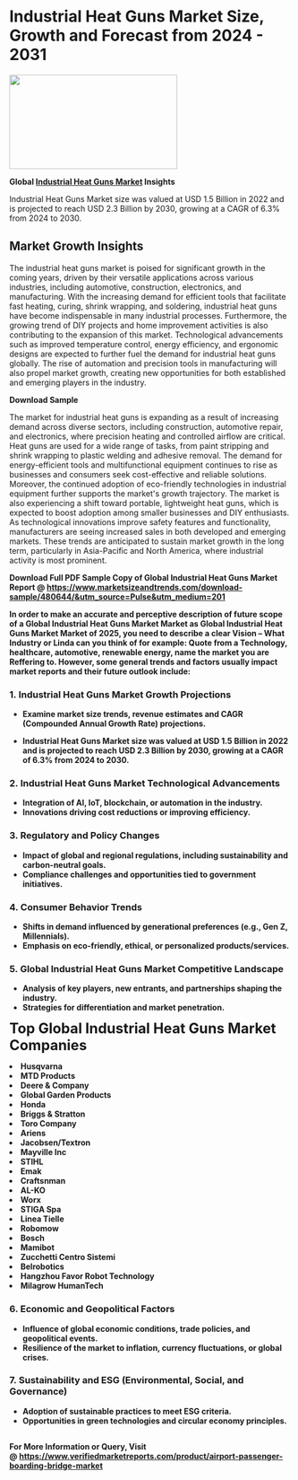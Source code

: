 <H1>Industrial Heat Guns Market Size, Growth and Forecast from 2024 - 2031</H1><img class="aligncenter size-medium wp-image-584254" src="https://thirdeyenews.in/wp-content/uploads/2024/09/Global-Market-Research-300x168.jpeg" alt="" width="300" height="168" /><p><strong>Global&nbsp;<a href="https://www.marketsizeandtrends.com/download-sample/480644/&amp;utm_source=Pulse&amp;utm_medium=201">Industrial Heat Guns Market</a> Insights</strong></p><p>Industrial Heat Guns Market size was valued at USD 1.5 Billion in 2022 and is projected to reach USD 2.3 Billion by 2030, growing at a CAGR of 6.3% from 2024 to 2030.</p><p><h2>Market Growth Insights</h2> <p>The industrial heat guns market is poised for significant growth in the coming years, driven by their versatile applications across various industries, including automotive, construction, electronics, and manufacturing. With the increasing demand for efficient tools that facilitate fast heating, curing, shrink wrapping, and soldering, industrial heat guns have become indispensable in many industrial processes. Furthermore, the growing trend of DIY projects and home improvement activities is also contributing to the expansion of this market. Technological advancements such as improved temperature control, energy efficiency, and ergonomic designs are expected to further fuel the demand for industrial heat guns globally. The rise of automation and precision tools in manufacturing will also propel market growth, creating new opportunities for both established and emerging players in the industry.</p> <p><strong>Download Sample</strong></p> <p>The market for industrial heat guns is expanding as a result of increasing demand across diverse sectors, including construction, automotive repair, and electronics, where precision heating and controlled airflow are critical. Heat guns are used for a wide range of tasks, from paint stripping and shrink wrapping to plastic welding and adhesive removal. The demand for energy-efficient tools and multifunctional equipment continues to rise as businesses and consumers seek cost-effective and reliable solutions. Moreover, the continued adoption of eco-friendly technologies in industrial equipment further supports the market's growth trajectory. The market is also experiencing a shift toward portable, lightweight heat guns, which is expected to boost adoption among smaller businesses and DIY enthusiasts. As technological innovations improve safety features and functionality, manufacturers are seeing increased sales in both developed and emerging markets. These trends are anticipated to sustain market growth in the long term, particularly in Asia-Pacific and North America, where industrial activity is most prominent.</p> <p><strong></p><p><span class=""><strong>Download Full PDF Sample Copy of Global Industrial Heat Guns Market Report</strong> @ <a href="https://www.marketsizeandtrends.com/download-sample/480644/&amp;utm_source=Pulse&amp;utm_medium=201" target="_blank">https://www.marketsizeandtrends.com/download-sample/480644/&amp;utm_source=Pulse&amp;utm_medium=201</a></span></p><p>In order to make an accurate and perceptive description of future scope of a Global&nbsp;Industrial Heat Guns Market Market as Global&nbsp;Industrial Heat Guns Market Market of 2025, you need to describe a clear Vision &ndash; What Industry or Linda can you think of for example: Quote from a Technology, healthcare, automotive, renewable energy, name the market you are Reffering to. However, some general trends and factors usually impact market reports and their future outlook include:</p><h3>1.&nbsp;<strong>Industrial Heat Guns Market Growth Projections</strong></h3><ul><li>Examine market size trends, revenue estimates and CAGR (Compounded Annual Growth Rate) projections.</li><li><p>Industrial Heat Guns Market size was valued at USD 1.5 Billion in 2022 and is projected to reach USD 2.3 Billion by 2030, growing at a CAGR of 6.3% from 2024 to 2030.</p></li></ul><h3>2.&nbsp;<strong>Industrial Heat Guns Market Technological Advancements</strong></h3><ul><li>Integration of AI, IoT, blockchain, or automation in the industry.</li><li>Innovations driving cost reductions or improving efficiency.</li></ul><h3>3.&nbsp;<strong>Regulatory and Policy Changes</strong></h3><ul><li>Impact of global and regional regulations, including sustainability and carbon-neutral goals.</li><li>Compliance challenges and opportunities tied to government initiatives.</li></ul><h3>4.&nbsp;<strong>Consumer Behavior Trends</strong></h3><ul><li>Shifts in demand influenced by generational preferences (e.g., Gen Z, Millennials).</li><li>Emphasis on eco-friendly, ethical, or personalized products/services.</li></ul><h3>5.&nbsp;<strong>Global Industrial Heat Guns Market Competitive Landscape</strong></h3><ul><li>Analysis of key players, new entrants, and partnerships shaping the industry.</li><li>Strategies for differentiation and market penetration.</li></ul><p data-pm-slice="1 1 []"><span style="color: inherit; font-family: inherit; font-size: 25px;">Top Global Industrial Heat Guns Market Companies</span></p><div class="" data-test-id=""><p><li>Husqvarna</li><li> MTD Products</li><li> Deere & Company</li><li> Global Garden Products</li><li> Honda</li><li> Briggs & Stratton</li><li> Toro Company</li><li> Ariens</li><li> Jacobsen/Textron</li><li> Mayville Inc</li><li> STIHL</li><li> Emak</li><li> Craftsnman</li><li> AL-KO</li><li> Worx</li><li> STIGA Spa</li><li> Linea Tielle</li><li> Robomow</li><li> Bosch</li><li> Mamibot</li><li> Zucchetti Centro Sistemi</li><li> Belrobotics</li><li> Hangzhou Favor Robot Technology</li><li> Milagrow HumanTech</li></p></div><h3>6.&nbsp;<strong>Economic and Geopolitical Factors</strong></h3><ul><li>Influence of global economic conditions, trade policies, and geopolitical events.</li><li>Resilience of the market to inflation, currency fluctuations, or global crises.</li></ul><h3>7.&nbsp;<strong>Sustainability and ESG (Environmental, Social, and Governance)</strong></h3><ul><li>Adoption of sustainable practices to meet ESG criteria.</li><li>Opportunities in green technologies and circular economy principles.</li></ul><h2><strong style="font-size: 14px;">For More Information or Query, Visit @&nbsp;</strong><a style="background-color: #ffffff; font-size: 14px;" href="https://www.marketsizeandtrends.com/report/industrial-heat-guns-market/" target="_blank">https://www.verifiedmarketreports.com/product/airport-passenger-boarding-bridge-market</a></h2>
